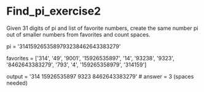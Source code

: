 # Find_pi_exercise2

Given 31 digits of pi and list of favorite numbers, create the same number pi out of smaller numbers from favorites and count spaces.

pi = '3141592653589793238462643383279'

favorites = ['314', '49', '9001', '15926535897', '14', '93238', '9323', '8462643383279', '793', '4', '159265358979', '314159']

output = '314 15926535897 9323 8462643383279' # answer = 3 (spaces needed)
